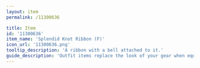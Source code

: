 ```yaml
---
layout: item
permalink: /11300636

title: Item
id: '11300636'
item_name: 'Splendid Knot Ribbon (F)'
icon_url: '11300636.png'
tooltip_description: 'A ribbon with a bell attached to it.'
guide_description: 'Outfit items replace the look of your gear when equipped.'
---
```

